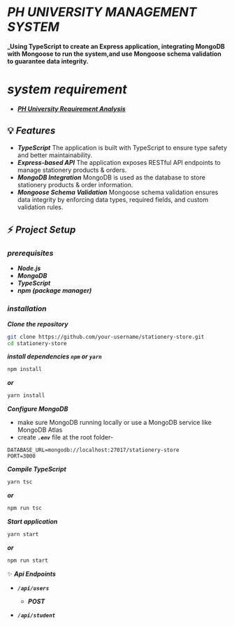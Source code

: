 # **_PH UNIVERSITY MANAGEMENT SYSTEM_**

**\_Using TypeScript to create an Express application, integrating MongoDB with Mongoose to run the system,and use Mongoose schema validation to guarantee data integrity.**

# **_system requirement_**

- [**_PH University Requirement Analysis_**](https://safe-file-8cb.notion.site/ph-university-requirement-analysis-14e84b2b67a08084a143ce90320802f0)

## 💡 **_Features_**

- **_TypeScript_** The application is built with TypeScript to ensure type safety and better maintainability.
- **_Express-based API_** The application exposes RESTful API endpoints to manage stationery products & orders.
- **_MongoDB Integration_** MongoDB is used as the database to store stationery products & order information.
- **_Mongoose Schema Validation_** Mongoose schema validation ensures data integrity by enforcing data types, required fields, and custom validation rules.

## ⚡ **_Project Setup_**

### **_prerequisites_**

- **_Node.js_**
- **_MongoDB_**
- **_TypeScript_**
- **_npm (package manager)_**

### **_installation_**

**_Clone the repository_**

```bash
git clone https://github.com/your-username/stationery-store.git
cd stationery-store
```

**_install dependencies `npm` or `yarn`_**

```bash
npm install
```

**_or_**

```bash
yarn install
```

**_Configure MongoDB_**

- make sure MongoDB running locally or use a MongoDB service like MongoDB Atlas
- create **_`.env`_** file at the root folder-

```env
DATABASE_URL=mongodb://localhost:27017/stationery-store
PORT=3000
```

**_Compile TypeScript_**

```bash
yarn tsc
```

**_or_**

```bash
npm run tsc
```

**_Start application_**

```bash
yarn start
```

**_or_**

```bash
npm run start
```

✨ **_Api Endpoints_**

- **_`/api/users`_**

  - **_POST_**

- **_`/api/student`_**
